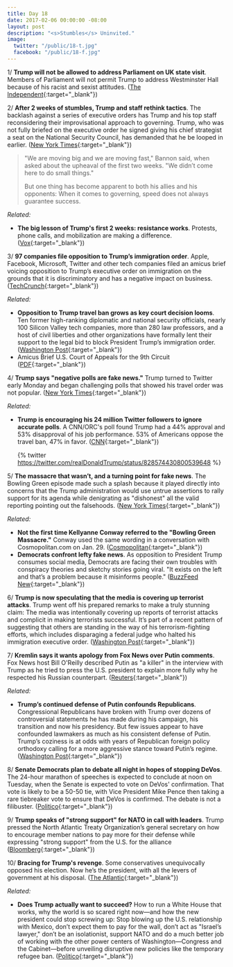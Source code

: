 ```yaml
---
title: Day 18
date: 2017-02-06 00:00:00 -08:00
layout: post
description: "<s>Stumbles</s> Uninvited."
image:
  twitter: "/public/18-t.jpg"
  facebook: "/public/18-f.jpg"
---
```


1/ **Trump will not be allowed to address Parliament on UK state visit**. Members of Parliament will not permit Trump to address Westminster Hall because of his racist and sexist attitudes. ([The Independent](http://www.independent.co.uk/news/uk/politics/donald-trump-uk-state-visit-speaker-address-parliament-a7565651.html){:target="_blank"})

2/ **After 2 weeks of stumbles, Trump and staff rethink tactics**. The backlash against a series of executive orders has Trump and his top staff reconsidering their improvisational approach to governing. Trump, who was not fully briefed on the executive order he signed giving his chief strategist a seat on the National Security Council, has demanded that he be looped in earlier. ([New York Times](http://www.nytimes.com/2017/02/05/us/politics/trump-white-house-aides-strategy.html){:target="_blank"})

> "We are moving big and we are moving fast," Bannon said, when asked about the upheaval of the first two weeks. "We didn’t come here to do small things." 
> 
> But one thing has become apparent to both his allies and his opponents: When it comes to governing, speed does not always guarantee success. 

_Related:_

* **The big lesson of Trump's first 2 weeks: resistance works**. Protests, phone calls, and mobilization are making a difference. ([Vox](http://www.vox.com/policy-and-politics/2017/2/6/14473482/resistance-works-anti-trump-protests){:target="_blank"})

3/ **97 companies file opposition to Trump’s immigration order**. Apple, Facebook, Microsoft, Twitter and other tech companies filed an amicus brief voicing opposition to Trump’s executive order on immigration on the grounds that it is discriminatory and has a negative impact on business. ([TechCrunch](https://techcrunch.com/2017/02/05/twitter-airbnb-and-others-to-file-opposition-to-trumps-immigration-order/){:target="_blank"})

_Related:_

* **Opposition to Trump travel ban grows as key court decision looms**. Ten former high-ranking diplomatic and national security officials, nearly 100 Silicon Valley tech companies, more than 280 law professors, and a host of civil liberties and other organizations have formally lent their support to the legal bid to block President Trump’s immigration order. ([Washington Post](https://www.washingtonpost.com/world/national-security/opposition-to-trump-travel-ban-grows-as-key-court-decision-looms/2017/02/06/d766ec7c-ec74-11e6-9662-6eedf1627882_story.html){:target="_blank"})
* Amicus Brief U.S. Court of Appeals for the 9th Circuit ([PDF](https://cloud.app.box.com/s/mx6vhp0m8c1jyc8fh5yvned3nlu6ihec){:target="_blank"})

4/ **Trump says "negative polls are fake news."** Trump turned to Twitter early Monday and began challenging polls that showed his travel order was not popular. ([New York Times](https://www.nytimes.com/2017/02/06/us/politics/donald-trump-administration.html){:target="_blank"})

_Related:_

* **Trump is encouraging his 24 million Twitter followers to ignore accurate polls**. A CNN/ORC's poll found Trump had a 44% approval and 53% disapproval of his job performance. 53% of Americans oppose the travel ban, 47% in favor. ([CNN](http://money.cnn.com/2017/02/06/media/donald-trump-poll-denialism/index.html){:target="_blank"})

  {% twitter https://twitter.com/realDonaldTrump/status/828574430800539648 %}

5/ **The massacre that wasn’t, and a turning point for fake news**. The Bowling Green episode made such a splash because it played directly into concerns that the Trump administration would use untrue assertions to rally support for its agenda while denigrating as "dishonest" all the valid reporting pointing out the falsehoods. ([New York Times](https://www.nytimes.com/2017/02/05/business/the-massacre-that-wasnt-and-a-turning-point-for-fake-news.html){:target="_blank"})

_Related:_

* **Not the first time Kellyanne Conway referred to the "Bowling Green Massacre."** Conway used the same wording in a conversation with Cosmopolitan.com on Jan. 29. ([Cosmopolitan](http://www.cosmopolitan.com/politics/a8674035/kellyanne-conway-bowling-green-massacre-repeat/){:target="_blank"})
* **Democrats confront lefty fake news**. As opposition to President Trump consumes social media, Democrats are facing their own troubles with conspiracy theories and sketchy stories going viral. "It exists on the left and that’s a problem because it misinforms people." ([BuzzFeed New](https://www.buzzfeed.com/rubycramer/democrats-confront-lefty-fake-news){:target="_blank"})

6/ **Trump is now speculating that the media is covering up terrorist attacks**. Trump went off his prepared remarks to make a truly stunning claim: The media was intentionally covering up reports of terrorist attacks and complicit in making terrorists successful. It’s part of a recent pattern of suggesting that others are standing in the way of his terrorism-fighting efforts, which includes disparaging a federal judge who halted his immigration executive order. ([Washington Post](https://www.washingtonpost.com/news/politics/wp/2017/02/06/president-trump-is-now-speculating-that-the-media-is-covering-up-terrorist-attacks/){:target="_blank"})

7/ **Kremlin says it wants apology from Fox News over Putin comments**. Fox News host Bill O'Reilly described Putin as "a killer" in the interview with Trump as he tried to press the U.S. president to explain more fully why he respected his Russian counterpart. ([Reuters](http://www.reuters.com/article/us-usa-trump-foxnews-kremlin-idUSKBN15L0XC){:target="_blank"})

_Related:_

* **Trump’s continued defense of Putin confounds Republicans**. Congressional Republicans have broken with Trump over dozens of controversial statements he has made during his campaign, his transition and now his presidency. But few issues appear to have confounded lawmakers as much as his consistent defense of Putin. Trump’s coziness is at odds with years of Republican foreign policy orthodoxy calling for a more aggressive stance toward Putin’s regime. ([Washington Post](https://www.washingtonpost.com/politics/trumps-continued-defense-of-putin-confounds-republicans/2017/02/05/fc082ada-ebd1-11e6-b7e8-df81bd6c4c30_story.html){:target="_blank"})

8/ **Senate Democrats plan to debate all night in hopes of stopping DeVos**. The 24-hour marathon of speeches is expected to conclude at noon on Tuesday, when the Senate is expected to vote on DeVos' confirmation. That vote is likely to be a 50-50 tie, with Vice President Mike Pence then taking a rare tiebreaker vote to ensure that DeVos is confirmed. The debate is not a filibuster. ([Politico](http://www.politico.com/story/2017/02/betsy-devos-democrats-confirmation-234691){:target="_blank"})

9/ **Trump speaks of "strong support" for NATO in call with leaders**. Trump pressed the North Atlantic Treaty Organization’s general secretary on how to encourage member nations to pay more for their defense while expressing "strong support" from the U.S. for the alliance ([Bloomberg](https://www.bloomberg.com/politics/articles/2017-02-06/trump-speaks-of-strong-support-for-nato-in-call-with-leader){:target="_blank"})

10/ **Bracing for Trump's revenge**. Some conservatives unequivocally opposed his election. Now he’s the president, with all the levers of government at his disposal. ([The Atlantic](https://www.theatlantic.com/politics/archive/2017/02/trumps-enemies-list/513449/){:target="_blank"})

_Related:_

* **Does Trump actually want to succeed?** How to run a White House that works, why the world is so scared right now—and how the new president could stop screwing up: Stop blowing up the U.S. relationship with Mexico, don’t expect them to pay for the wall, don’t act as "Israel’s lawyer," don’t be an isolationist, support NATO and do a much better job of working with the other power centers of Washington—Congress and the Cabinet—before unveiling disruptive new policies like the temporary refugee ban. ([Politico](http://www.politico.com/magazine/story/2017/02/james-baker-interview-donald-trump-ronald-reagan-214742){:target="_blank"})
